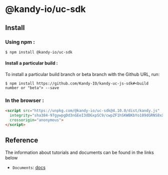 # @kandy-io/uc-sdk

## Install

### Using npm :

`$ npm install @kandy-io/uc-sdk`

#### Install a particular build :

To install a particular build branch or beta branch with the Github URL, run:

`$ npm install https://github.com/Kandy-IO/kandy-uc-js-sdk#<build number or "beta"> --save`

### In the browser :
```html
<script src="https://unpkg.com/@kandy-io/uc-sdk@4.10.0/dist/kandy.js"
  integrity="sha384-97gywpgDd3nGEeI3dDGxpSC9/cwpZF1hSKWBKbYo189dGRNS8xXQFbSe4M1iVvdc"
  crossorigin="anonymous">
</script>
```
## Reference

The information about tutorials and documents can be found in the links below

* `Documents`: [docs](https://kandy-io.github.io/kandy-uc-js-sdk/docs)


